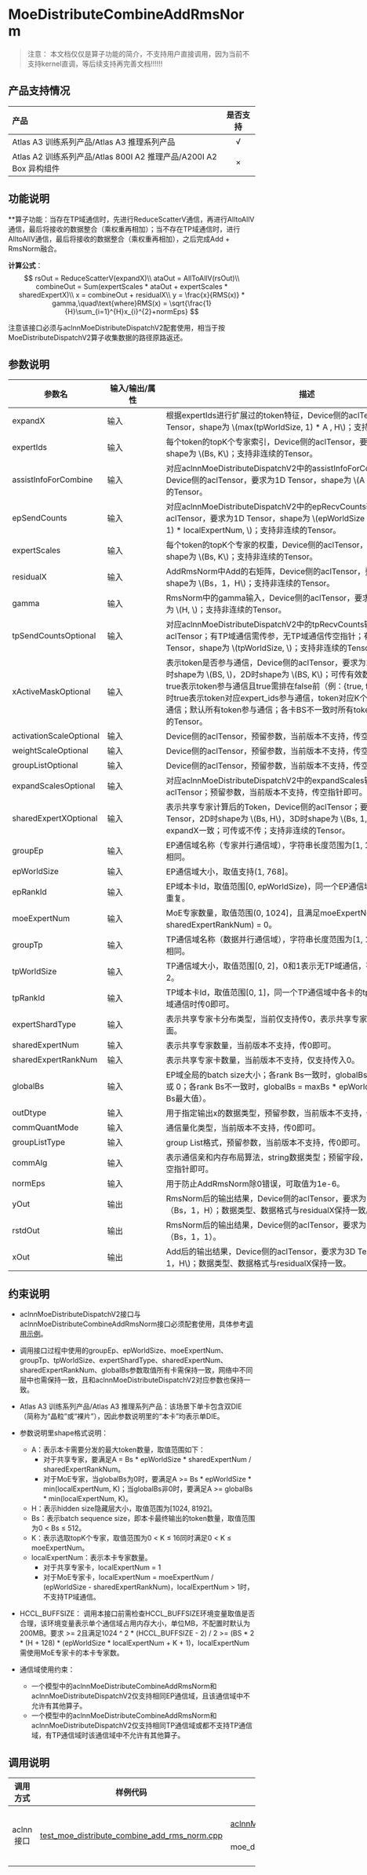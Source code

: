 # MoeDistributeCombineAddRmsNorm

> 注意：
> 本文档仅仅是算子功能的简介，不支持用户直接调用，因为当前不支持kernel直调，等后续支持再完善文档!!!!!!

## 产品支持情况

| 产品                                                         | 是否支持 |
| :----------------------------------------------------------- | :------: |
| <term>Atlas A3 训练系列产品/Atlas A3 推理系列产品</term>     |    √     |
| <term>Atlas A2 训练系列产品/Atlas 800I A2 推理产品/A200I A2 Box 异构组件</term> |    ×     |

## 功能说明

**算子功能：当存在TP域通信时，先进行ReduceScatterV通信，再进行AlltoAllV通信，最后将接收的数据整合（乘权重再相加）；当不存在TP域通信时，进行AlltoAllV通信，最后将接收的数据整合（乘权重再相加），之后完成Add + RmsNorm融合。

**计算公式**：
$$
rsOut = ReduceScatterV(expandX)\\
ataOut = AllToAllV(rsOut)\\
combineOut = Sum(expertScales * ataOut + expertScales * sharedExpertX)\\
x = combineOut + residualX\\
y = \frac{x}{RMS(x)} * gamma,\quad\text{where}RMS(x) = \sqrt{\frac{1}{H}\sum_{i=1}^{H}x_{i}^{2}+normEps}
$$

注意该接口必须与aclnnMoeDistributeDispatchV2配套使用，相当于按MoeDistributeDispatchV2算子收集数据的路径原路返还。


## 参数说明

<table style="undefined;table-layout: fixed; width: 1576px">
 <colgroup>
  <col style="width: 170px">
  <col style="width: 170px">
  <col style="width: 800px">
  <col style="width: 800px">
  <col style="width: 200px">
 </colgroup>
 <thead>
  <tr>
   <th>参数名</th>
   <th>输入/输出/属性</th>
   <th>描述</th>
   <th>数据类型</th>
   <th>数据格式</th>
  </tr>
 </thead>
 <tbody>
  <tr>
   <td>expandX</td>
   <td>输入</td>
   <td>根据expertIds进行扩展过的token特征，Device侧的aclTensor，要求为2D Tensor，shape为 \(max(tpWorldSize, 1) * A , H\)；支持非连续的Tensor。</td>
   <td>BFLOAT16</td>
   <td>ND</td>
  </tr>
  <tr>
   <td>expertIds</td>
   <td>输入</td>
   <td>每个token的topK个专家索引，Device侧的aclTensor，要求为2D Tensor，shape为 \(Bs, K\)；支持非连续的Tensor。</td>
   <td>INT32</td>
   <td>ND</td>
  </tr>
  <tr>
   <td>assistInfoForCombine</td>
   <td>输入</td>
   <td>对应aclnnMoeDistributeDispatchV2中的assistInfoForCombineOut输出，Device侧的aclTensor，要求为1D Tensor，shape为 \(A * 128, \)；支持非连续的Tensor。</td>
   <td>INT32</td>
   <td>ND</td>
  </tr>
  <tr>
   <td>epSendCounts</td>
   <td>输入</td>
   <td>对应aclnnMoeDistributeDispatchV2中的epRecvCounts输出，Device侧的aclTensor，要求为1D Tensor，shape为 \(epWorldSize * max(tpWorldSize, 1) * localExpertNum, \)；支持非连续的Tensor。</td>
   <td>INT32</td>
   <td>ND</td>
  </tr>
  <tr>
   <td>expertScales</td>
   <td>输入</td>
   <td>每个token的topK个专家的权重，Device侧的aclTensor，要求为2D Tensor，shape为 \(Bs, K\)；支持非连续的Tensor。</td>
   <td>FLOAT32</td>
   <td>ND</td>
  </tr>
  <tr>
   <td>residualX</td>
   <td>输入</td>
   <td>AddRmsNorm中Add的右矩阵，Device侧的aclTensor，要求为3D Tensor，shape为 \(Bs，1，H\)；支持非连续的Tensor。</td>
   <td>BFLOAT16</td>
   <td>ND</td>
  </tr>
  <tr>
   <td>gamma</td>
   <td>输入</td>
   <td>RmsNorm中的gamma输入，Device侧的aclTensor，要求为1D Tensor，shape为 \(H, \)；支持非连续的Tensor。</td>
   <td>BFLOAT16</td>
   <td>ND</td>
  </tr>
  <tr>
   <td>tpSendCountsOptional</td>
   <td>输入</td>
   <td>对应aclnnMoeDistributeDispatchV2中的tpRecvCounts输出，Device侧的aclTensor；有TP域通信需传参，无TP域通信传空指针；有TP域通信时为1D Tensor，shape为 \(tpWorldSize, \)；支持非连续的Tensor。</td>
   <td>INT32</td>
   <td>ND</td>
  </tr>
  <tr>
   <td>xActiveMaskOptional</td>
   <td>输入</td>
   <td>表示token是否参与通信，Device侧的aclTensor，要求为1D或2D Tensor；1D时shape为 \(BS, \)，2D时shape为 \(BS, K\)；可传有效数据或空指针；1D时true表示token参与通信且true需排在false前（例：{true, false, true}非法），2D时true表示token对应expert_ids参与通信，token对应K个值全为false则不参与通信；默认所有token参与通信；各卡BS不一致时所有token需有效；支持非连续的Tensor。</td>
   <td>BOOL</td>
   <td>ND</td>
  </tr>
  <tr>
   <td>activationScaleOptional</td>
   <td>输入</td>
   <td>Device侧的aclTensor，预留参数，当前版本不支持，传空指针即可。</td>
   <td>-</td>
   <td>ND</td>
  </tr>
  <tr>
   <td>weightScaleOptional</td>
   <td>输入</td>
   <td>Device侧的aclTensor，预留参数，当前版本不支持，传空指针即可。</td>
   <td>-</td>
   <td>ND</td>
  </tr>
  <tr>
   <td>groupListOptional</td>
   <td>输入</td>
   <td>Device侧的aclTensor，预留参数，当前版本不支持，传空指针即可。</td>
   <td>-</td>
   <td>ND</td>
  </tr>
  <tr>
   <td>expandScalesOptional</td>
   <td>输入</td>
   <td>对应aclnnMoeDistributeDispatchV2中的expandScales输出，Device侧的aclTensor；预留参数，当前版本不支持，传空指针即可。</td>
   <td>-</td>
   <td>ND</td>
  </tr>
  <tr>
   <td>sharedExpertXOptional</td>
   <td>输入</td>
   <td>表示共享专家计算后的Token，Device侧的aclTensor；要求为2D或3D Tensor，2D时shape为 \(Bs, H\)，3D时shape为 \(Bs, 1, H\)；数据类型需与expandX一致；可传或不传；支持非连续的Tensor。</td>
   <td>BFLOAT16</td>
   <td>ND</td>
  </tr>
  <tr>
   <td>groupEp</td>
   <td>输入</td>
   <td>EP通信域名称（专家并行通信域），字符串长度范围为[1, 128)，不能和groupTp相同。</td>
   <td>STRING</td>
   <td>ND</td>
  </tr>
  <tr>
   <td>epWorldSize</td>
   <td>输入</td>
   <td>EP通信域大小，取值支持(1, 768]。</td>
   <td>INT64</td>
   <td>ND</td>
  </tr>
  <tr>
   <td>epRankId</td>
   <td>输入</td>
   <td>EP域本卡Id，取值范围[0, epWorldSize)，同一个EP通信域中各卡的epRankId不重复。</td>
   <td>INT64</td>
   <td>ND</td>
  </tr>
  <tr>
   <td>moeExpertNum</td>
   <td>输入</td>
   <td>MoE专家数量，取值范围(0, 1024]，且满足moeExpertNum % (epWorldSize - sharedExpertRankNum) = 0。</td>
   <td>INT64</td>
   <td>ND</td>
  </tr>
  <tr>
   <td>groupTp</td>
   <td>输入</td>
   <td>TP通信域名称（数据并行通信域），字符串长度范围为[1, 128)，不能和groupEp相同。</td>
   <td>STRING</td>
   <td>ND</td>
  </tr>
  <tr>
   <td>tpWorldSize</td>
   <td>输入</td>
   <td>TP通信域大小，取值范围[0, 2]，0和1表示无TP域通信，有TP域通信时仅支持2。</td>
   <td>INT64</td>
   <td>ND</td>
  </tr>
  <tr>
   <td>tpRankId</td>
   <td>输入</td>
   <td>TP域本卡Id，取值范围[0, 1]，同一个TP通信域中各卡的tpRankId不重复；无TP域通信时传0即可。</td>
   <td>INT64</td>
   <td>ND</td>
  </tr>
  <tr>
   <td>expertShardType</td>
   <td>输入</td>
   <td>表示共享专家卡分布类型，当前仅支持传0，表示共享专家卡排在MoE专家卡前面。</td>
   <td>INT64</td>
   <td>ND</td>
  </tr>
  <tr>
   <td>sharedExpertNum</td>
   <td>输入</td>
   <td>表示共享专家数量，当前版本不支持，传0即可。</td>
   <td>INT64</td>
   <td>ND</td>
  </tr>
  <tr>
   <td>sharedExpertRankNum</td>
   <td>输入</td>
   <td>表示共享专家卡数量，当前版本不支持，仅支持传入0。</td>
   <td>INT64</td>
   <td>ND</td>
  </tr>
  <tr>
   <td>globalBs</td>
   <td>输入</td>
   <td>EP域全局的batch size大小；各rank Bs一致时，globalBs = Bs * epWorldSize 或 0；各rank Bs不一致时，globalBs = maxBs * epWorldSize（maxBs为单卡Bs最大值）。</td>
   <td>INT64</td>
   <td>ND</td>
  </tr>
  <tr>
   <td>outDtype</td>
   <td>输入</td>
   <td>用于指定输出x的数据类型，预留参数，当前版本不支持，传0即可。</td>
   <td>INT64</td>
   <td>ND</td>
  </tr>
  <tr>
   <td>commQuantMode</td>
   <td>输入</td>
   <td>通信量化类型，当前版本不支持，传0即可。</td>
   <td>INT64</td>
   <td>ND</td>
  </tr>
  <tr>
   <td>groupListType</td>
   <td>输入</td>
   <td>group List格式，预留参数，当前版本不支持，传0即可。</td>
   <td>INT64</td>
   <td>ND</td>
  </tr>
  <tr>
   <td>commAlg</td>
   <td>输入</td>
   <td>表示通信亲和内存布局算法，string数据类型；预留字段，当前版本不支持，传入空指针即可。</td>
   <td>STRING</td>
   <td>ND</td>
  </tr>
  <tr>
   <td>normEps</td>
   <td>输入</td>
   <td>用于防止AddRmsNorm除0错误，可取值为1e-6。</td>
   <td>FLOAT</td>
   <td>ND</td>
  </tr>
  <tr>
   <td>yOut</td>
   <td>输出</td>
   <td>RmsNorm后的输出结果，Device侧的aclTensor，要求为3D Tensor，shape为（Bs，1，H）；数据类型、数据格式与residualX保持一致。</td>
   <td>BFLOAT16</td>
   <td>ND</td>
  </tr>
  <tr>
   <td>rstdOut</td>
   <td>输出</td>
   <td>RmsNorm后的输出结果，Device侧的aclTensor，要求为3D Tensor，shape为（Bs，1，1）。</td>
   <td>FLOAT32</td>
   <td>ND</td>
  </tr>
  <tr>
   <td>xOut</td>
   <td>输出</td>
   <td>Add后的输出结果，Device侧的aclTensor，要求为3D Tensor，shape为 \(Bs, 1，H\)；数据类型、数据格式与residualX保持一致。</td>
   <td>BFLOAT16</td>
   <td>ND</td>
  </tr>
 </tbody>
</table>

    

## 约束说明

- aclnnMoeDistributeDispatchV2接口与aclnnMoeDistributeCombineAddRmsNorm接口必须配套使用，具体参考[调用示例](#调用示例)。

- 调用接口过程中使用的groupEp、epWorldSize、moeExpertNum、groupTp、tpWorldSize、expertShardType、sharedExpertNum、sharedExpertRankNum、globalBs参数取值所有卡需保持一致，网络中不同层中也需保持一致，且和aclnnMoeDistributeDispatchV2对应参数也保持一致。

- <term>Atlas A3 训练系列产品/Atlas A3 推理系列产品</term>：该场景下单卡包含双DIE（简称为“晶粒”或“裸片”），因此参数说明里的“本卡”均表示单DIE。

- 参数说明里shape格式说明：
    - A：表示本卡需要分发的最大token数量，取值范围如下：
        - 对于共享专家，要满足A = Bs * epWorldSize \* sharedExpertNum / sharedExpertRankNum。
        - 对于MoE专家，当globalBs为0时，要满足A >= Bs * epWorldSize * min(localExpertNum, K)；当globalBs非0时，要满足A >= globalBs * min(localExpertNum, K)。
    - H：表示hidden size隐藏层大小，取值范围为[1024, 8192]。
    - Bs：表示batch sequence size，即本卡最终输出的token数量，取值范围为0 < Bs ≤ 512。
    - K：表示选取topK个专家，取值范围为0 < K ≤ 16同时满足0 < K ≤ moeExpertNum。
    - localExpertNum：表示本卡专家数量。
        - 对于共享专家卡，localExpertNum = 1
        - 对于MoE专家卡，localExpertNum = moeExpertNum / (epWorldSize - sharedExpertRankNum)，localExpertNum > 1时，不支持TP域通信。
  
- HCCL_BUFFSIZE：
    调用本接口前需检查HCCL_BUFFSIZE环境变量取值是否合理，该环境变量表示单个通信域占用内存大小，单位MB，不配置时默认为200MB。要求 >= 2且满足1024 ^ 2 * (HCCL_BUFFSIZE - 2) / 2 >= (BS * 2 * (H + 128) * (epWorldSize * localExpertNum + K + 1)，localExpertNum需使用MoE专家卡的本卡专家数。

- 通信域使用约束：
    - 一个模型中的aclnnMoeDistributeCombineAddRmsNorm和aclnnMoeDistributeDispatchV2仅支持相同EP通信域，且该通信域中不允许有其他算子。
    - 一个模型中的aclnnMoeDistributeCombineAddRmsNorm和aclnnMoeDistributeDispatchV2仅支持相同TP通信域或都不支持TP通信域，有TP通信域时该通信域中不允许有其他算子。

## 调用说明

| 调用方式  | 样例代码                                  | 说明                                                     |
| :--------: | :----------------------------------------: | :-------------------------------------------------------: |
| aclnn接口 | [test_moe_distribute_combine_add_rms_norm.cpp](./examples/test_moe_distribute_combine_add_rms_norm.cpp) | 通过[aclnnMoeDistributeCombineAddRmsNorm](./docs/aclnnMoeDistributeCombineAddRmsNorm.md)接口方式调用moe_distribute_combine_add_rms_norm算子。 |


